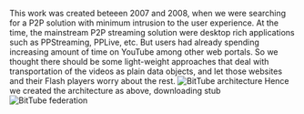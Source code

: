 This work was created beteeen 2007 and 2008, when we were searching for a P2P solution with minimum intrusion to the 
user experience. At the time, the mainstream P2P streaming solution were desktop rich applications such as PPStreaming,
PPLive, etc. But users had already spending increasing amount of time on YouTube among other web portals. So we thought
there should be some light-weight approaches that deal with transportation of the videos as plain data objects, and 
let those websites and their Flash players worry about the rest.
![BitTube architecture](https://github.com/downloads/yicui/BitTube/architecture.jpg)
Hence we created the architecture as above, downloading stub  
![BitTube federation](https://github.com/downloads/yicui/BitTube/federation.jpg)